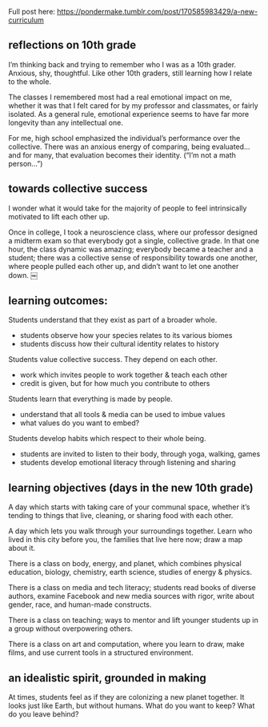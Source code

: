 Full post here: https://pondermake.tumblr.com/post/170585983429/a-new-curriculum

## reflections on 10th grade
I’m thinking back and trying to remember who I was as a 10th grader. Anxious, shy, thoughtful. Like other 10th graders, still learning how I relate to the whole. 

The classes I remembered most had a real emotional impact on me, whether it was that I felt cared for by my professor and classmates, or fairly isolated. As a general rule, emotional experience seems to have far more longevity than any intellectual one.

For me, high school emphasized the individual’s performance over the collective. There was an anxious energy of comparing, being evaluated… and for many, that evaluation becomes their identity. (“I’m not a math person…”)

[](https://github.com/kathymakes/teachingasart2018/blob/master/assignments/2_Curriculum/kathy_wu_2.jpg)


## towards collective success

I wonder what it would take for the majority of people to feel intrinsically motivated to lift each other up. 

Once in college, I took a neuroscience class, where our professor designed a midterm exam so that everybody got a single, collective grade.
In that one hour, the class dynamic was amazing; everybody became a teacher and a student; there was a collective sense of responsibility towards one another, where people pulled each other up, and didn’t want to let one another down.
￼
[](https://github.com/kathymakes/teachingasart2018/blob/master/assignments/2_Curriculum/kathy_wu_1.jpg)

## learning outcomes:

Students understand that they exist as part of a broader whole.
* students observe how your species relates to its various biomes
* students discuss how their cultural identity relates to history

Students value collective success. They depend on each other.
* work which invites people to work together & teach each other
* credit is given, but for how much you contribute to others

Students learn that everything is made by people.
* understand that all tools & media can be used to imbue values
* what values do you want to embed?

Students develop habits which respect to their whole being.
* students are invited to listen to their body, through yoga, walking, games
* students develop emotional literacy through listening and sharing


## learning objectives (days in the new 10th grade)

A day which starts with taking care of your communal space, whether it’s tending to things that live, cleaning, or sharing food with each other.

A day which lets you walk through your surroundings together. Learn who lived in this city before you, the families that live here now;  draw a map about it.

There is a class on body, energy, and planet, which combines physical education, biology, chemistry, earth science, studies of energy & physics.

There is a class on media and tech literacy; students read books of diverse authors, examine Facebook and new media sources with rigor, write about gender, race, and human-made constructs.

There is a class on teaching; ways to mentor and lift younger students up in a group without overpowering others.

There is a class on art and computation, where you learn to draw, make films, and use current tools in a structured environment.

## an idealistic spirit, grounded in making

At times, students feel as if they are colonizing a new planet together. It looks just like Earth, but without humans. What do you want to keep? What do you leave behind?



